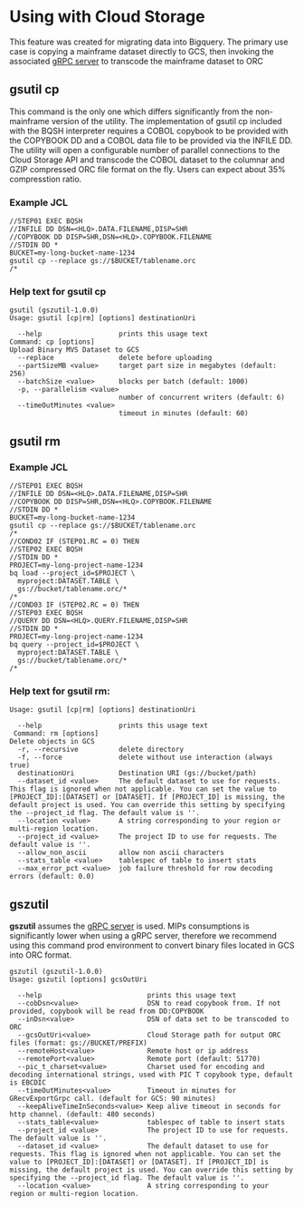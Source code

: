 # Using with Cloud Storage

This feature was created for migrating data into Bigquery. The primary use 
case is copying a mainframe dataset directly to GCS, then invoking the 
associated [gRPC server](./gszutil/grecv/environment/README.md) to transcode 
the mainframe dataset to ORC

## gsutil cp 

This command is the only one which differs significantly from the non-mainframe version of the utility. 
The implementation of gsutil cp included with the BQSH interpreter requires a COBOL copybook to be 
provided with the COPYBOOK DD and a COBOL data file to be provided via the INFILE DD. 
The utility will open a configurable number of parallel connections to the Cloud Storage API and 
transcode the COBOL dataset to the columnar and GZIP compressed ORC file format on the fly. Users can expect about 35% compresstion ratio.

### Example JCL
```
//STEP01 EXEC BQSH
//INFILE DD DSN=<HLQ>.DATA.FILENAME,DISP=SHR
//COPYBOOK DD DISP=SHR,DSN=<HLQ>.COPYBOOK.FILENAME
//STDIN DD *
BUCKET=my-long-bucket-name-1234
gsutil cp --replace gs://$BUCKET/tablename.orc
/*
```


### Help text for gsutil cp
```
gsutil (gszutil-1.0.0)
Usage: gsutil [cp|rm] [options] destinationUri

  --help                   prints this usage text
Command: cp [options]
Upload Binary MVS Dataset to GCS
  --replace                delete before uploading
  --partSizeMB <value>     target part size in megabytes (default: 256)
  --batchSize <value>      blocks per batch (default: 1000)
  -p, --parallelism <value>
                           number of concurrent writers (default: 6)
  --timeOutMinutes <value>
                           timeout in minutes (default: 60)
```

## gsutil rm 

### Example JCL
```
//STEP01 EXEC BQSH
//INFILE DD DSN=<HLQ>.DATA.FILENAME,DISP=SHR
//COPYBOOK DD DISP=SHR,DSN=<HLQ>.COPYBOOK.FILENAME
//STDIN DD *
BUCKET=my-long-bucket-name-1234
gsutil cp --replace gs://$BUCKET/tablename.orc
/*
//COND02 IF (STEP01.RC = 0) THEN
//STEP02 EXEC BQSH
//STDIN DD *
PROJECT=my-long-project-name-1234
bq load --project_id=$PROJECT \
  myproject:DATASET.TABLE \
  gs://bucket/tablename.orc/*
/*
//COND03 IF (STEP02.RC = 0) THEN
//STEP03 EXEC BQSH
//QUERY DD DSN=<HLQ>.QUERY.FILENAME,DISP=SHR 
//STDIN DD *
PROJECT=my-long-project-name-1234
bq query --project_id=$PROJECT \
  myproject:DATASET.TABLE \
  gs://bucket/tablename.orc/*
/*
```


### Help text for gsutil rm:
```
Usage: gsutil [cp|rm] [options] destinationUri

  --help                   prints this usage text
 Command: rm [options]
Delete objects in GCS
  -r, --recursive          delete directory
  -f, --force              delete without use interaction (always true)
  destinationUri           Destination URI (gs://bucket/path)
  --dataset_id <value>     The default dataset to use for requests. This flag is ignored when not applicable. You can set the value to [PROJECT_ID]:[DATASET] or [DATASET]. If [PROJECT_ID] is missing, the default project is used. You can override this setting by specifying the --project_id flag. The default value is ''.
  --location <value>       A string corresponding to your region or multi-region location.
  --project_id <value>     The project ID to use for requests. The default value is ''.
  --allow_non_ascii        allow non ascii characters
  --stats_table <value>    tablespec of table to insert stats
  --max_error_pct <value>  job failure threshold for row decoding errors (default: 0.0)
```

## gszutil
**gszutil** assumes the 
[gRPC server](./gszutil/grecv/environment/README.md) is used.
MIPs consumptions is significantly lower when using a gRPC server, therefore 
we recommend using this command prod environment to convert binary files 
located in GCS into ORC format.


```
gszutil (gszutil-1.0.0)
Usage: gszutil [options] gcsOutUri

  --help                          prints this usage text
  --cobDsn<value>                 DSN to read copybook from. If not provided, copybook will be read from DD:COPYBOOK
  --inDsn<value>                  DSN of data set to be transcoded to ORC
  --gcsOutUri<value>              Cloud Storage path for output ORC files (format: gs://BUCKET/PREFIX)
  --remoteHost<value>             Remote host or ip address
  --remotePort<value>             Remote port (default: 51770)
  --pic_t_charset<value>          Charset used for encoding and decoding international strings, used with PIC T copybook type, default is EBCDIC
  --timeOutMinutes<value>         Timeout in minutes for GRecvExportGrpc call. (default for GCS: 90 minutes)
  --keepAliveTimeInSeconds<value> Keep alive timeout in seconds for http channel. (default: 480 seconds)
  --stats_table<value>            tablespec of table to insert stats
  --project_id <value>            The project ID to use for requests. The default value is ''.
  --dataset_id <value>            The default dataset to use for requests. This flag is ignored when not applicable. You can set the value to [PROJECT_ID]:[DATASET] or [DATASET]. If [PROJECT_ID] is missing, the default project is used. You can override this setting by specifying the --project_id flag. The default value is ''.
  --location <value>              A string corresponding to your region or multi-region location.
```






